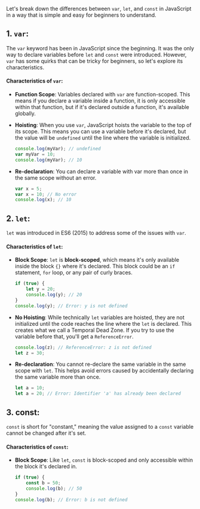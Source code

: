 Let's break down the differences between `var`, `let`, and `const` in JavaScript in a way that is simple and easy for beginners to understand.

## 1. `var`:

The `var` keyword has been in JavaScript since the beginning. It was the only way to declare variables before `let` and `const` were introduced. However, `var` has some quirks that can be tricky for beginners, so let's explore its characteristics.

#### Characteristics of `var`:
- **Function Scope**: Variables declared with `var` are function-scoped. This means if you declare a variable inside a function, it is only accessible within that function, but if it's declared outside a function, it's available globally.
- **Hoisting**: When you use `var`, JavaScript hoists the variable to the top of its scope. This means you can use a variable before it's declared, but the value will be `undefined` until the line where the variable is initialized.

	```js
	console.log(myVar); // undefined
	var myVar = 10;
	console.log(myVar); // 10
	```
- **Re-declaration**: You can declare a variable with var more than once in the same scope without an error.
	```js
	var x = 5;
	var x = 10; // No error
	console.log(x); // 10
	```

## 2. `let`:

`let` was introduced in ES6 (2015) to address some of the issues with `var`.

#### Characteristics of `let`:
- **Block Scope**: `let` is **block-scoped**, which means it's only available inside the block `{}` where it's declared. This block could be an `if` statement, `for` loop, or any pair of curly braces.
	```js
	if (true) {
	    let y = 20;
	    console.log(y); // 20
	}
	console.log(y); // Error: y is not defined
	```

- **No Hoisting**: While technically `let` variables are hoisted, they are not initialized until the code reaches the line where the `let` is declared. This creates what we call a Temporal Dead Zone. If you try to use the variable before that, you'll get a `ReferenceError`.
	```js
	console.log(z); // ReferenceError: z is not defined
	let z = 30;
	```

- **Re-declaration**: You cannot re-declare the same variable in the same scope with `let`. This helps avoid errors caused by accidentally declaring the same variable more than once.
	```js
	let a = 10;
	let a = 20; // Error: Identifier 'a' has already been declared
	```

## 3. const:

`const` is short for "constant," meaning the value assigned to a `const` variable cannot be changed after it's set.

#### Characteristics of `const`:
- **Block Scope**: Like `let`, `const` is block-scoped and only accessible within the block it's declared in.
	```js
	if (true) {
	    const b = 50;
	    console.log(b); // 50
	}
	console.log(b); // Error: b is not defined
	```

